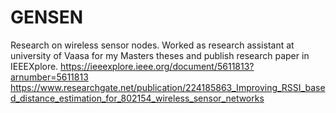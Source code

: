 # GENSEN
Research on wireless sensor nodes.
Worked as research assistant at university of Vaasa for my Masters theses and publish research paper in IEEEXplore.
https://ieeexplore.ieee.org/document/5611813?arnumber=5611813
https://www.researchgate.net/publication/224185863_Improving_RSSI_based_distance_estimation_for_802154_wireless_sensor_networks
